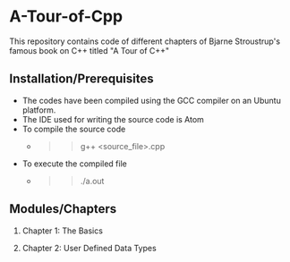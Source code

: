 # A-Tour-of-Cpp
This repository contains code of different chapters of Bjarne Stroustrup's famous book on C++ titled "A Tour of C++"

## Installation/Prerequisites

* The codes have been compiled using the GCC compiler on an Ubuntu platform.
* The IDE used for writing the source code is Atom
* To compile the source code
  * >> g++ <source_file>.cpp
* To execute the compiled file
  * >> ./a.out

## Modules/Chapters
1. Chapter 1: The Basics

2. Chapter 2: User Defined Data Types

